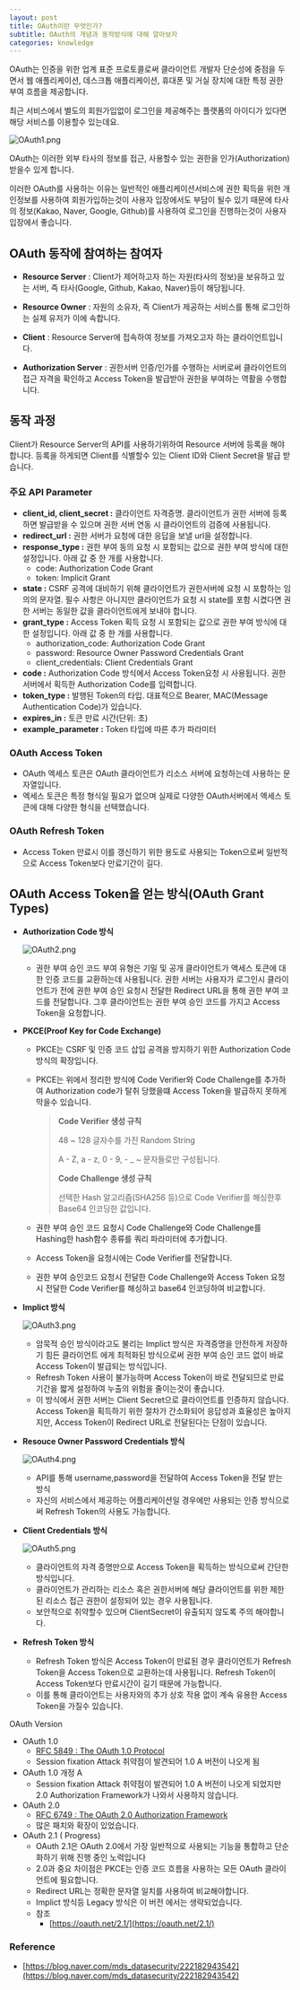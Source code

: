 ```yaml
---
layout: post
title: OAuth이란 무엇인가?
subtitle: OAuth의 개념과 동작방식에 대해 알아보자
categories: knowledge
---
```



OAuth는 인증을 위한 업계 표준 프로토콜로써 클라이언트 개발자 단순성에 중점을 두면서 웹 애플리케이션, 데스크톱 애플리케이션, 휴대폰 및 거실 장치에 대한 특정 권한 부여 흐름을 제공합니다.

최근 서비스에서 별도의 회원가입없이 로그인을 제공해주는 플랫폼의 아이디가 있다면 해당 서비스를 이용할수 있는데요.

![OAuth1.png](/img/post/OAuth1.png)

OAuth는 이러한 외부 타사의 정보를 접근, 사용할수 있는 권한을 인가(Authorization)받을수 있게 합니다.

이러한 OAuth를 사용하는 이유는 일반적인 애플리케이션서비스에 권한 획득을 위한 개인정보를 사용하여 회원가입하는것이 사용자 입장에서도 부담이 될수 있기 때문에 타사의 정보(Kakao, Naver, Google, Github)를 사용하여 로그인을 진행하는것이 사용자 입장에서 좋습니다.

## **OAuth 동작에 참여하는 참여자**

- **Resource Server** : Client가 제어하고자 하는 자원(타사의 정보)을 보유하고 있는 서버, 즉 타사(Google, Github, Kakao, Naver)등이 해당됩니다.

- **Resource Owner** : 자원의 소유자, 즉 Client가 제공하는 서비스를 통해 로그인하는 실제 유저가 이에 속합니다.

- **Client** : Resource Server에 접속하여 정보를 가져오고자 하는 클라이언트입니다.

- **Authorization Server** : 권한서버 인증/인가를 수행하는 서버로써 클라이언트의 접근 자격을 확인하고 Access Token을 발급받아 권한을 부여하는 역활을 수행합니다.

## 동작 과정

Client가 Resource Server의 API를 사용하기위하여 Resource 서버에 등록을 해야합니다. 등록을 하게되면 Client를 식별할수 있는 Client ID와 Client Secret을 발급 받습니다.


### **주요 API Parameter**

- **client_id, client_secret :** 클라이언트 자격증명. 클라이언트가 권한 서버에 등록하면 발급받을 수 있으며 권한 서버 연동 시 클라이언트의 검증에 사용됩니다.
- **redirect_url :** 권한 서버가 요청에 대한 응답을 보낼 url을 설정합니다.
- **response_type :** 권한 부여 동의 요청 시 포함되는 값으로 권한 부여 방식에 대한 설정입니다.
아래 값 중 한 개를 사용합니다.
    - code: Authorization Code Grant
    - token: Implicit Grant
- **state :** CSRF 공격에 대비하기 위해 클라이언트가 권한서버에 요청 시 포함하는 임의의 문자열. 필수 사항은 아니지만 클라이언트가 요청 시 state를 포함 시켰다면 권한 서버는 동일한 값을 클라이언트에게 보내야 합니다.
- **grant_type :** Access Token 획득 요청 시 포함되는 값으로 권한 부여 방식에 대한 설정입니다. 아래 값 중 한 개를 사용합니다.
    - authorization_code: Authorization Code Grant
    - password: Resource Owner Password Credentials Grant
    - client_credentials: Client Credentials Grant
- **code :** Authorization Code 방식에서 Access Token요청 시 사용됩니다. 권한 서버에서 획득한 Authorization Code를 입력합니다.
- **token_type :** 발행된 Token의 타입. 대표적으로 Bearer, MAC(Message Authentication Code)가 있습니다.
- **expires_in :** 토큰 만료 시간(단위: 초)
- **example_parameter :** Token 타입에 따른 추가 파라미터


### **OAuth Access Token**

- OAuth 엑세스 토큰은 OAuth 클라이언트가 리소스 서버에 요청하는데 사용하는 문자열입니다.
- 엑세스 토큰은 특정 형식일 필요가 없으며 실제로 다양한 OAuth서버에서 엑세스 토큰에 대해 다양한 형식을 선택했습니다.

### **OAuth Refresh Token**

- Access Token 만료시 이를 갱신하기 위한 용도로 사용되는 Token으로써 일반적으로 Access Token보다 만료기간이 길다.

## OAuth Access Token을 얻는 방식(****OAuth Grant Types)****

- **Authorization Code 방식**


    ![OAuth2.png](/img/post/OAuth2.png)

    - 권한 부여 승인 코드 부여 유형은 기밀 및 공개 클라이언트가 액세스 토큰에 대한 인증 코드를 교환하는데 사용됩니다. 권한 서버는 사용자가 로그인시 클라이언트가 전에 권한 부여 승인 요청시 전달한 Redirect URL을 통해 권한 부여 코드를 전달합니다. 그후 클라이언트는 권한 부여 승인 코드를 가지고 Access Token을 요청합니다.

- **PKCE(Proof Key for Code Exchange)**


    - PKCE는 CSRF 및 인증 코드 삽입 공격을 방지하기 위한 Authorization Code 방식의 확장입니다.
    - PKCE는 위에서 정리한 방식에 Code Verifier와 Code Challenge를 추가하여 Authorization code가 탈취 당했을떄 Access Token을 발급하지 못하게 막을수 있습니다.


        > **Code Verifier 생성 규칙**
        >
        >
        > 48 ~ 128 글자수를 가진 Random String
        >
        > A - Z, a - z, 0 - 9, - _ ~ 문자들로만 구성됩니다.
        >
        > **Code Challenge 생성 규칙**
        >
        > 선택한 Hash 알고리즘(SHA256 등)으로 Code Verifier를 해싱한후 Base64 인코딩한 값입니다.
        >  
        >

    - 권한 부여 승인 코드 요청시 Code Challenge와 Code Challenge를 Hashing한 hash함수 종류를 쿼리 파라미터에 추가합니다.
    - Access Token을 요청시에는 Code Verifier를 전달합니다.
    - 권한 부여 승인코드 요청시 전달한 Code Challenge와 Access Token 요청시 전달한 Code Verifier를 해싱하고 base64 인코딩하여 비교합니다.

- **Implict 방식**


    ![OAuth3.png](/img/post/OAuth3.png)

    - 암묵적 승인 방식이라고도 불리는 Implict 방식은 자격증명을 안전하게 저장하기 힘든 클라이언트 에게 최적화된 방식으로써 권한 부여 승인 코드 없이 바로 Access Token이 발급되는 방식입니다.
    - Refresh Token 사용이 불가능하며 Access Token이 바로 전달되므로 만료 기간을 짧게 설정하여 누출의 위험을 줄이는것이 좋습니다.
    - 이 방식에서 권한 서버는 Client Secret으로 클라이언트를 인증하지 않습니다. Access Token을 획득하기 위한 절차가 간소화되어 응답성과 효율성은 높아지지만, Access Token이 Redirect URL로 전달된다는 단점이 있습니다.

- **Resouce Owner Password Credentials 방식**


    ![OAuth4.png](/img/post/OAuth4.png)

    - API를 통해 username,password을 전달하여 Access Token을 전달 받는 방식
    - 자신의 서비스에서 제공하는 어플리케이션일 경우에만 사용되는 인증 방식으로써 Refresh Token의 사용도 가능합니다.

- **Client Credentials 방식**

    ![OAuth5.png](/img/post/OAuth5.png)

    - 클라이언트의 자격 증명만으로 Access Token을 획득하는 방식으로써 간단한 방식입니다.
    - 클라이언트가 관리하는 리소스 혹은 권한서버에 해당 클라이언트를 위한 제한된 리소스 접근 권한이 설정되어 있는 경우 사용됩니다.
    - 보안적으로 취약할수 있으며 ClientSecret이 유출되지 않도록 주의 해야합니다.

- **Refresh Token 방식**
    - Refresh Token 방식은 Access Token이 만료된 경우 클라이언트가 Refresh Token을 Access Token으로 교환하는데 사용됩니다. Refresh Token이 Access Token보다 만료시간이 길기 때문에 가능합니다.
    - 이를 통해 클라이언트는 사용자와의 추가 상호 작용 없이 계속 유용한 Access Token을 가질수 있습니다.

OAuth Version

- OAuth 1.0
    - [RFC 5849 : The OAuth 1.0 Protocol](https://www.rfc-editor.org/rfc/rfc5849)
    - Session fixation Attack 취약점이 발견되어 1.0 A 버전이 나오게 됨
- OAuth 1.0 개정 A
    - Session fixation Attack 취약점이 발견되어 1.0 A 버전이 나오게 되었지만 2.0 Authorization Framework가 나와서 사용하지 않습니다.
- OAuth 2.0
    - [RFC 6749 : The OAuth 2.0 Authorization Framework](https://datatracker.ietf.org/doc/html/rfc6749)
    - 많은 패치와 확장이 있었습니다.
- OAuth 2.1 ( Progress)
    - OAuth 2.1은 OAuth 2.0에서 가장 일반적으로 사용되는 기능을 통합하고 단순화하기 위해 진행 중인 노력입니다
    - 2.0과 중요 차이점은 PKCE는 인증 코드 흐름을 사용하는 모든 OAuth 클라이언트에 필요합니다.
    - Redirect URL는 정확한 문자열 일치를 사용하여 비교해야합니다.
    - Implict 방식등 Legacy 방식은 이 버전 에서는 생략되었습니다.
    - 참조
        - [https://oauth.net/2.1/](https://oauth.net/2.1/)

### Reference

- [https://blog.naver.com/mds_datasecurity/222182943542](https://blog.naver.com/mds_datasecurity/222182943542)
